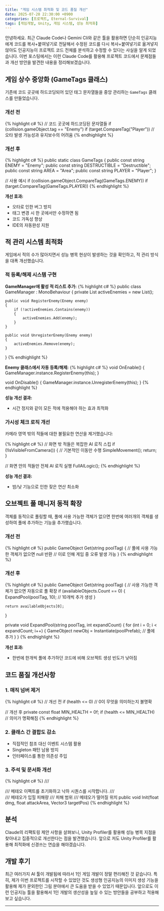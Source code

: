 ```yaml
---
title: "게임 시스템 최적화 및 코드 품질 개선"
date: 2025-07-28 22:30:00 +0900
categories: [프로젝트, Eternal-Survival]
tags: [게임개발, Unity, 게임 시스템, 성능 최적화]
---
```


안녕하세요. 최근 Claude Code나 Gemini Cli와 같은 툴을 활용하면 단순히 인공지능에게 코드를 복사+붙여넣기로 전달해서 수정된 코드를 다시 복사+붙여넣기로 옮겨넣지 않아도 인공지능이 프로젝트 코드 전체를 분석하고 수정할 수 있다는 사실을 알게 되었습니다. 이번 포스팅에서는 이런 Claude Code를 활용해 프로젝트 코드에서 문제점들과 개선 방안을 발견한 내용을 정리해보겠습니다.

## 게임 상수 중앙화 (GameTags 클래스)

기존에 코드 곳곳에 하드코딩되어 있던 태그 문자열들을 중앙 관리하는 `GameTags` 클래스를 만들었습니다.

### 개선 전

{% highlight c# %}
// 코드 곳곳에 하드코딩된 문자열들
if (collision.gameObject.tag == "Enemy")
if (target.CompareTag("Player"))
// 오타 발생 가능성과 유지보수의 어려움
{% endhighlight %}

### 개선 후

{% highlight c# %}
public static class GameTags
{
public const string ENEMY = "Enemy";
public const string DESTRUCTIBLE = "Destructible";
public const string AREA = "Area";
public const string PLAYER = "Player";
}

// 사용 예시
if (collision.gameObject.CompareTag(GameTags.ENEMY))
if (target.CompareTag(GameTags.PLAYER))
{% endhighlight %}

**개선 효과:**

- 오타로 인한 버그 방지
- 태그 변경 시 한 곳에서만 수정하면 됨
- 코드 가독성 향상
- IDE의 자동완성 지원

## 적 관리 시스템 최적화

게임에서 적의 수가 많아지면서 성능 병목 현상이 발생하는 것을 확인하고, 적 관리 방식을 대폭 개선했습니다.

### 적 등록/해제 시스템 구현

**GameManager에 활성 적 리스트 추가:**
{% highlight c# %}
public class GameManager : MonoBehaviour
{
private List<Enemy> activeEnemies = new List<Enemy>();

    public void RegisterEnemy(Enemy enemy)
    {
        if (!activeEnemies.Contains(enemy))
        {
            activeEnemies.Add(enemy);
        }
    }

    public void UnregisterEnemy(Enemy enemy)
    {
        activeEnemies.Remove(enemy);
    }

}
{% endhighlight %}

**Enemy 클래스에서 자동 등록/해제:**
{% highlight c# %}
void OnEnable()
{
GameManager.instance.RegisterEnemy(this);
}

void OnDisable()
{
GameManager.instance.UnregisterEnemy(this);
}
{% endhighlight %}

**성능 개선 결과:**

- 시간 정지와 같이 모든 적에 적용해야 하는 효과 최적화

### 가시성 체크 로직 개선

카메라 영역 밖의 적들에 대한 불필요한 연산을 제거했습니다:

{% highlight c# %}
// 화면 밖 적들은 복잡한 AI 로직 스킵
if (!IsVisibleFromCamera())
{
// 기본적인 이동만 수행
SimpleMovement();
return;
}

// 화면 안의 적들만 전체 AI 로직 실행
FullAILogic();
{% endhighlight %}

**성능 개선 결과:**

- 밤/낮 기능으로 인한 잦은 연산 최소화

## 오브젝트 풀 매니저 동적 확장

객체를 동적으로 풀링할 때, 풀에 사용 가능한 객체가 없으면 한번에 여러개의 객체를 생성하여 풀에 추가하는 기능을 추가했습니다.

### 개선 전

{% highlight c# %}
public GameObject Get(string poolTag)
{
// 풀에 사용 가능한 객체가 없으면 null 반환
// 이로 인해 게임 중 오류 발생 가능
}
{% endhighlight %}

### 개선 후

{% highlight c# %}
public GameObject Get(string poolTag)
{
// 사용 가능한 객체가 없으면 자동으로 풀 확장
if (availableObjects.Count == 0)
{
ExpandPool(poolTag, 10); // 10개씩 추가 생성
}

    return availableObjects[0];

}

private void ExpandPool(string poolTag, int expandCount)
{
for (int i = 0; i < expandCount; i++)
{
GameObject newObj = Instantiate(poolPrefab);
// 풀에 추가
}
}
{% endhighlight %}

**개선 효과:**

- 한번에 한개씩 풀에 추가하던 코드에 비해 오브젝트 생성 빈도가 낮아짐

## 코드 품질 개선사항

### 1. 매직 넘버 제거

{% highlight c# %}
// 개선 전
if (health <= 0) // 0이 무엇을 의미하는지 불명확

// 개선 후
private const float MIN_HEALTH = 0f;
if (health <= MIN_HEALTH) // 의미가 명확해짐
{% endhighlight %}

### 2. 클래스 간 결합도 감소

- 직접적인 참조 대신 이벤트 시스템 활용
- Singleton 패턴 남용 방지
- 인터페이스를 통한 의존성 주입

### 3. 주석 및 문서화 개선

{% highlight c# %}
/// <summary>
/// 메테오 이펙트를 초기화하고 낙하 시퀀스를 시작합니다.
/// </summary>
/// <param name="dmg">메테오가 입힐 피해량</param>
/// <param name="attackArea">피해 범위</param>
/// <param name="targetPos">메테오가 떨어질 위치</param>
public void Init(float dmg, float attackArea, Vector3 targetPos)
{% endhighlight %}

## 분석

Claude의 리팩토링 제안 사항을 살펴보니, Unity Profiler를 활용해 성능 병목 지점을 찾아내고 집중적으로 개선한다는 점을 발견했습니다.
앞으로 저도 Unity Profiler를 활용해 최적화에 신경쓰는 연습을 해야겠습니다.

## 개발 후기

최근 여러가지 AI 툴이 개발됨에 따라서 1인 게임 개발이 정말 편리해진 것 같습니다. 특히, 제가 이번 프로젝트를 시작할 수 있었던 것도 생성형 인공지능의 이미지 생성 기능을 활용해 제가 문외한인 그림 분야에서 큰 도움을 받을 수 있었기 때문입니다.
앞으로도 이런 인공지능 툴을 활용해서 1인 개발의 생산성을 높일 수 있는 방안들을 공부하고 적용해보고 싶습니다.

---
